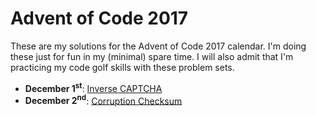 # Advent of Code 2017
These are my solutions for the Advent of Code 2017 calendar. I'm doing these just for
fun in my (minimal) spare time. I will also admit that I'm practicing my code golf
skills with these problem sets.

* __December 1<sup>st</sup>__: [Inverse CAPTCHA](December01/)
* __December 2<sup>nd</sup>__: [Corruption Checksum](December02/)
